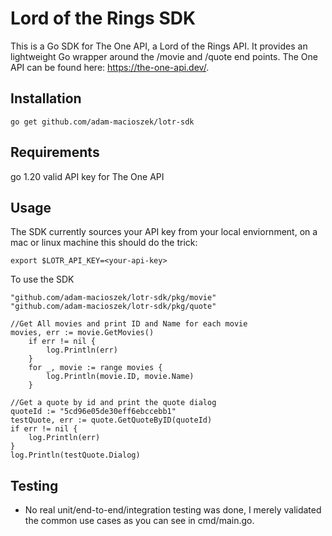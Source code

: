 # Lord of the Rings SDK
This is a Go SDK for The One API, a Lord of the Rings API. It provides an lightweight Go wrapper around the /movie and /quote end points.
The One API can be found here: https://the-one-api.dev/.
## Installation

```
go get github.com/adam-macioszek/lotr-sdk
```
## Requirements
go 1.20
valid API key for The One API

## Usage
The SDK currently sources your API key from your local enviornment, on a mac or linux machine
this should do the trick:
```
export $LOTR_API_KEY=<your-api-key>
```

To use the SDK 
```
"github.com/adam-macioszek/lotr-sdk/pkg/movie"
"github.com/adam-macioszek/lotr-sdk/pkg/quote"

//Get All movies and print ID and Name for each movie
movies, err := movie.GetMovies()
	if err != nil {
		log.Println(err)
	}
	for _, movie := range movies {
		log.Println(movie.ID, movie.Name)
	}

//Get a quote by id and print the quote dialog
quoteId := "5cd96e05de30eff6ebccebb1"
testQuote, err := quote.GetQuoteByID(quoteId)
if err != nil {
    log.Println(err)
}
log.Println(testQuote.Dialog)
```

## Testing
- No real unit/end-to-end/integration testing was done, I merely validated the common use cases as you can see in cmd/main.go.

